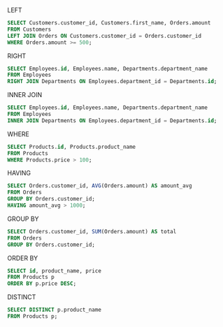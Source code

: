 LEFT
``` sql
SELECT Customers.customer_id, Customers.first_name, Orders.amount
FROM Customers
LEFT JOIN Orders ON Customers.customer_id = Orders.customer_id
WHERE Orders.amount >= 500;
```
RIGHT
``` sql
SELECT Employees.id, Employees.name, Departments.department_name
FROM Employees
RIGHT JOIN Departments ON Employees.department_id = Departments.id;
```
INNER JOIN
``` sql
SELECT Employees.id, Employees.name, Departments.department_name
FROM Employees
INNER JOIN Departments ON Employees.department_id = Departments.id;
```
WHERE 
``` sql
SELECT Products.id, Products.product_name
FROM Products
WHERE Products.price > 100;
```
HAVING
``` sql
SELECT Orders.customer_id, AVG(Orders.amount) AS amount_avg
FROM Orders
GROUP BY Orders.customer_id;
HAVING amount_avg > 1000;
```
GROUP BY 
``` sql
SELECT Orders.customer_id, SUM(Orders.amount) AS total
FROM Orders
GROUP BY Orders.customer_id;
```
ORDER BY 
``` sql
SELECT id, product_name, price
FROM Products p
ORDER BY p.price DESC;
```
DISTINCT
``` sql
SELECT DISTINCT p.product_name
FROM Products p;
```